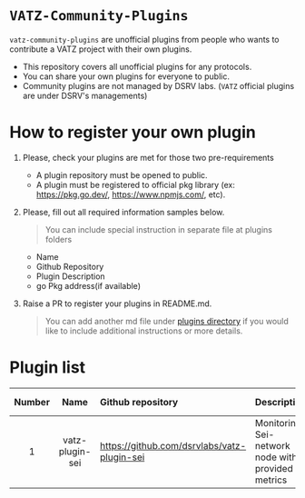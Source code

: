# `VATZ-Community-Plugins`

`vatz-community-plugins` are unofficial plugins from people who wants to contribute a VATZ project with their own plugins.

- This repository covers all unofficial plugins for any protocols.
- You can share your own plugins for everyone to public. 
- Community plugins are not managed by DSRV labs. (`VATZ` official plugins are under DSRV's managements)

# How to register your own plugin

1. Please, check your plugins are met for those two pre-requirements 
   - A plugin repository must be opened to public. 
   - A plugin must be registered to official pkg library (ex: https://pkg.go.dev/, https://www.npmjs.com/, etc).  
   
2. Please, fill out all required information samples below.
   > You can include special instruction in separate file at plugins folders 
   - Name
   - Github Repository
   - Plugin Description
   - go Pkg address(if available)
   
3. Raise a PR to register your plugins in README.md. 
   > You can add another md file under [plugins directory](plugins/README.md) if you would like to include additional instructions or more details. 

# Plugin list
Number | Name | Github repository | Description | PKG address (if available) | Extra info  
:--: | :--: | :-- | :-- | :-- | :--
1 | vatz-plugin-sei | https://github.com/dsrvlabs/vatz-plugin-sei | Monitoring Sei-network node with provided metrics |  https://pkg.go.dev/github.com/dsrvlabs/vatz-plugin-sei | 
